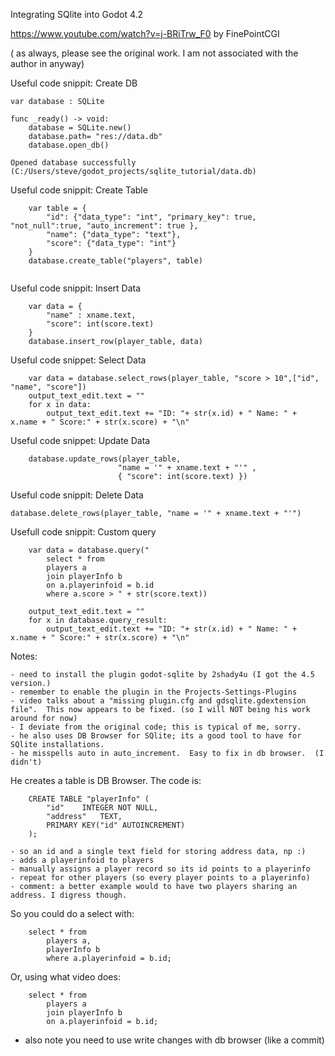 Integrating SQlite into Godot 4.2

https://www.youtube.com/watch?v=j-BRiTrw_F0 by FinePointCGI

( as always, please see the original work.  I am not associated with the author in anyway)

Useful code snippit: Create DB

```
var database : SQLite

func _ready() -> void:
	database = SQLite.new()
	database.path= "res://data.db"
	database.open_db()

Opened database successfully (C:/Users/steve/godot_projects/sqlite_tutorial/data.db)

```
Useful code snippit: Create Table

```
	var table = {
		"id": {"data_type": "int", "primary_key": true, "not_null":true, "auto_increment": true },
		"name": {"data_type": "text"},
		"score": {"data_type": "int"}
	}
	database.create_table("players", table)
	
```
Useful code snippit: Insert Data

```
	var data = {
		"name" : xname.text,
		"score": int(score.text)
	}
	database.insert_row(player_table, data)
```
Useful code snippet: Select Data

```
	var data = database.select_rows(player_table, "score > 10",["id", "name", "score"])
	output_text_edit.text = ""
	for x in data:
		output_text_edit.text += "ID: "+ str(x.id) + " Name: " + x.name + " Score:" + str(x.score) + "\n"
```
Useful code snippet: Update Data

```
	database.update_rows(player_table, 
						"name = '" + xname.text + "'" , 
						{ "score": int(score.text) })
```

Useful code snippit: Delete Data

```
database.delete_rows(player_table, "name = '" + xname.text + "'")
```

Usefull code snippit: Custom query

```
	var data = database.query("
		select * from 
		players a
		join playerInfo b
		on a.playerinfoid = b.id
		where a.score > " + str(score.text))

	output_text_edit.text = ""
	for x in database.query_result:
		output_text_edit.text += "ID: "+ str(x.id) + " Name: " + x.name + " Score:" + str(x.score) + "\n"
```


Notes:
	
	- need to install the plugin godot-sqlite by 2shady4u (I got the 4.5 version.)
	- remember to enable the plugin in the Projects-Settings-Plugins
	- video talks about a "missing plugin.cfg and gdsqlite.gdextension file".  This now appears to be fixed. (so I will NOT being his work around for now)
	- I deviate from the original code; this is typical of me, sorry.
	- he also uses DB Browser for SQlite; its a good tool to have for SQlite installations.
	- he misspells auto in auto_increment.  Easy to fix in db browser.  (I didn't)

He creates a table is DB Browser.  The code is:

```
	CREATE TABLE "playerInfo" (
		"id"	INTEGER NOT NULL,
		"address"	TEXT,
		PRIMARY KEY("id" AUTOINCREMENT)
	);
```

	- so an id and a single text field for storing address data, np :)
	- adds a playerinfoid to players
	- manually assigns a player record so its id points to a playerinfo
	- repeat for other players (so every player points to a playerinfo)
	- comment: a better example would to have two players sharing an address. I digress though.
	
So you could do a select with:
	
```
	select * from 
		players a, 
		playerInfo b 
		where a.playerinfoid = b.id;
```

Or, using what video does:

```
	select * from 
		players a
		join playerInfo b
		on a.playerinfoid = b.id;
```

- also note you need to use write changes with db browser (like a commit)
